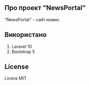 ## Про проект "NewsPortal"
"NewsPortal" - сайт новин.

## Використано
1. Laravel 10
2. Bootstrap 5


## License
Licens MIT
